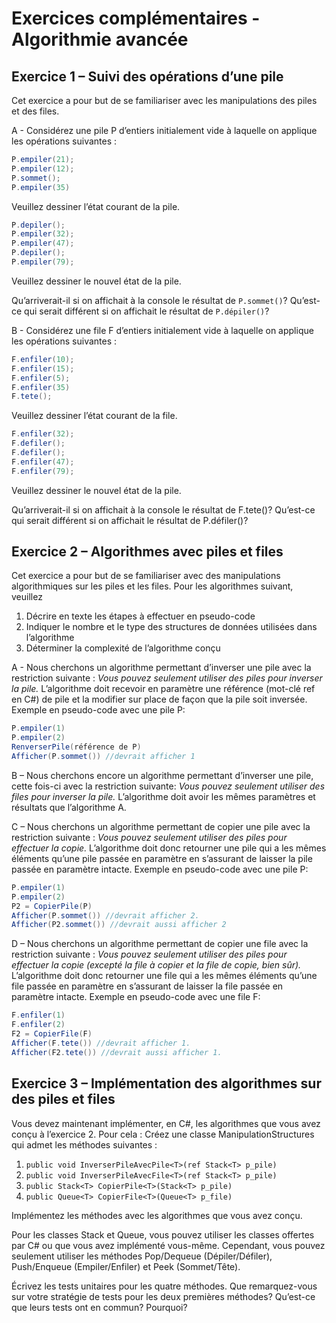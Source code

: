 
# Exercices complémentaires - Algorithmie avancée
## Exercice 1 – Suivi des opérations d’une pile

Cet exercice a pour but de se familiariser avec les manipulations des piles et des files.

A - Considérez une pile P d’entiers initialement vide à laquelle on applique les opérations suivantes :
```csharp
P.empiler(21);  
P.empiler(12);  
P.sommet();  
P.empiler(35)
```

Veuillez dessiner l’état courant de la pile.  
```csharp
P.depiler();  
P.empiler(32);  
P.empiler(47);  
P.depiler();  
P.empiler(79);
```

Veuillez dessiner le nouvel état de la pile.

Qu’arriverait-il si on affichait à la console le résultat de ```P.sommet()```? Qu’est-ce qui serait différent si on affichait le résultat de ```P.dépiler()```?

B -  Considérez une file F d’entiers initialement vide à laquelle on applique les opérations suivantes :
```csharp
F.enfiler(10);  
F.enfiler(15);  
F.enfiler(5);  
F.enfiler(35)  
F.tete();
```

Veuillez dessiner l’état courant de la file.  
```csharp
F.enfiler(32);  
F.defiler();  
F.defiler();  
F.enfiler(47);  
F.enfiler(79);
```
Veuillez dessiner le nouvel état de la pile.

Qu’arriverait-il si on affichait à la console le résultat de F.tete()? Qu’est-ce qui serait différent si on affichait le résultat de P.défiler()?
## Exercice 2 – Algorithmes avec piles et files


Cet exercice a pour but de se familiariser avec des manipulations algorithmiques sur les piles et les files. 
Pour les algorithmes suivant, veuillez
1.	Décrire en texte les étapes à effectuer en pseudo-code 
2.	Indiquer le nombre et le type des structures de données utilisées dans l’algorithme
3.	Déterminer la complexité de l’algorithme conçu 

A - Nous cherchons un algorithme permettant d’inverser une pile avec la restriction suivante :
*Vous pouvez seulement utiliser des piles pour inverser la pile.*
L’algorithme doit recevoir en paramètre une référence (mot-clé ref en C#) de pile et la modifier sur place de façon que la pile soit inversée. 
Exemple en pseudo-code avec une pile P:
```csharp
P.empiler(1)
P.empiler(2) 
RenverserPile(référence de P)
Afficher(P.sommet()) //devrait afficher 1
```
B – Nous cherchons encore un algorithme permettant d’inverser une pile, cette fois-ci avec la restriction suivante:
*Vous pouvez seulement utiliser des files pour inverser la pile.*
L’algorithme doit avoir les mêmes paramètres et résultats que l’algorithme A.

C – Nous cherchons un algorithme permettant de copier une pile avec la restriction suivante :
*Vous pouvez seulement utiliser des piles pour effectuer la copie.*
L’algorithme doit donc retourner une pile qui a les mêmes éléments qu’une pile passée en paramètre en s’assurant de laisser la pile passée en paramètre intacte. 
Exemple en pseudo-code avec une pile P:
```csharp
P.empiler(1)
P.empiler(2) 
P2 = CopierPile(P)
Afficher(P.sommet()) //devrait afficher 2.
Afficher(P2.sommet()) //devrait aussi afficher 2 
```
D – Nous cherchons un algorithme permettant de copier une file avec la restriction suivante :
*Vous pouvez seulement utiliser des piles pour effectuer la copie (excepté la file à
copier et la file de copie, bien sûr).*
L’algorithme doit donc retourner une file qui a les mêmes éléments qu’une file passée en paramètre en s’assurant de laisser la file passée en paramètre intacte.
Exemple en pseudo-code avec une file F:
```csharp
F.enfiler(1)
F.enfiler(2) 
F2 = CopierFile(F)
Afficher(F.tete()) //devrait afficher 1. 
Afficher(F2.tete()) //devrait aussi afficher 1.
```
## Exercice 3 – Implémentation des algorithmes sur des piles et files
Vous devez maintenant implémenter, en C#, les algorithmes que vous avez conçu à l’exercice 2.
Pour cela : 
Créez une classe ManipulationStructures qui admet les méthodes suivantes :
1. ```public void InverserPileAvecPile<T>(ref Stack<T> p_pile)```
2. ```public void InverserPileAvecFile<T>(ref Stack<T> p_pile)```
3. ```public Stack<T> CopierPile<T>(Stack<T> p_pile)```
4. ```public Queue<T> CopierFile<T>(Queue<T> p_file)```

Implémentez les méthodes avec les algorithmes que vous avez conçu.

Pour les classes Stack et Queue, vous pouvez utiliser les classes offertes par C# ou que vous avez implémenté vous-même. Cependant, vous pouvez seulement utiliser les méthodes Pop/Dequeue (Dépiler/Défiler), Push/Enqueue (Empiler/Enfiler) et Peek (Sommet/Tête).

Écrivez les tests unitaires pour les quatre méthodes. 
Que remarquez-vous sur votre stratégie de tests pour les deux premières méthodes? 
Qu’est-ce que leurs tests ont en commun? Pourquoi?

